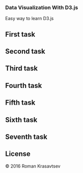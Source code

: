 ### Data Visualization With D3.js
Easy way to learn D3.js

## First task

## Second task

## Third task

## Fourth task

## Fifth task

## Sixth task

## Seventh task

## License
© 2016 Roman Krasavtsev
